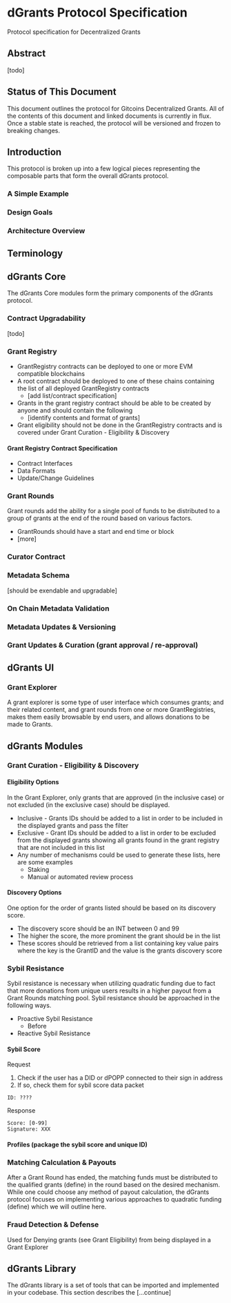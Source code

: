 # dGrants Protocol Specification
Protocol specification for Decentralized Grants

## Abstract
[todo]

## Status of This Document
This document outlines the protocol for Gitcoins Decentralized Grants. All of the contents of this document and linked documents is currently in flux. Once a stable state is reached, the protocol will be versioned and frozen to breaking changes.

## Introduction
This protocol is broken up into a few logical pieces representing the composable parts that form the overall dGrants protocol.

### A Simple Example

### Design Goals

### Architecture Overview

## Terminology


## dGrants Core
The dGrants Core modules form the primary components of the dGrants protocol.

### Contract Upgradability
[todo]

### Grant Registry
- GrantRegistry contracts can be deployed to one or more EVM compatible blockchains
- A root contract should be deployed to one of these chains containing the list of all deployed GrantRegistry contracts
    - [add list/contract specification]
- Grants in the grant registry contract should be able to be created by anyone and should contain the following
    - [identify contents and format of grants]
- Grant eligibility should not be done in the GrantRegistry contracts and is covered under Grant Curation - Eligibility & Discovery

#### Grant Registry Contract Specification
- Contract Interfaces
- Data Formats
- Update/Change Guidelines

### Grant Rounds
Grant rounds add the ability for a single pool of funds to be distributed to a group of grants at the end of the round based on various factors.
- GrantRounds should have a start and end time or block
- [more]

### Curator Contract

### Metadata Schema
[should be exendable and upgradable]

### On Chain Metadata Validation

### Metadata Updates & Versioning

### Grant Updates & Curation (grant approval / re-approval)


## dGrants UI

### Grant Explorer
A grant explorer is some type of user interface which consumes grants; and their related content, and grant rounds from one or more GrantRegistries, makes them easily browsable by end users, and allows donations to be made to Grants.

## dGrants Modules

### Grant Curation - Eligibility & Discovery

#### Eligibility Options
In the Grant Explorer, only grants that are approved (in the inclusive case) or not excluded (in the exclusive case) should be displayed.
- Inclusive - Grants IDs should be added to a list in order to be included in the displayed grants and pass the filter
- Exclusive - Grant IDs should be added to a list in order to be excluded from the displayed grants showing all grants found in the grant registry that are not included in this list
- Any number of mechanisms could be used to generate these lists, here are some examples
    - Staking
    - Manual or automated review process

#### Discovery Options
One option for the order of grants listed should be based on its discovery score.
- The discovery score should be an INT between 0 and 99
- The higher the score, the more prominent the grant should be in the list
- These scores should be retrieved from a list containing key value pairs where the key is the GrantID and the value is the grants discovery score

### Sybil Resistance
Sybil resistance is necessary when utilizing quadratic funding due to fact that more donations from unique users results in a higher payout from a Grant Rounds matching pool. Sybil resistance should be approached in the following ways.
- Proactive Sybil Resistance
    - Before 
- Reactive Sybil Resistance

#### Sybil Score
Request
1) Check if the user has a DID or dPOPP connected to their sign in address
2) If so, check them for sybil score data packet
```
ID: ????
```

Response
```
Score: [0-99]
Signature: XXX

```

#### Profiles (package the sybil score and unique ID)

### Matching Calculation & Payouts
After a Grant Round has ended, the matching funds must be distributed to the qualified grants (define) in the round based on the desired mechanism. While one could choose any method of payout calculation, the dGrants protocol focuses on implementing various approaches to quadratic funding (define) which we will outline here.

### Fraud Detection & Defense
Used for
Denying grants (see Grant Eligibility) from being displayed in a Grant Explorer

## dGrants Library
The dGrants library is a set of tools that can be imported and implemented in your codebase. This section describes the [...continue]








